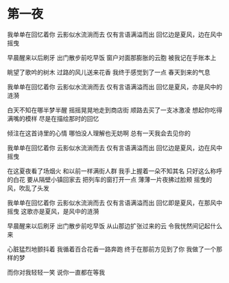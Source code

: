 # 第一夜
我单单在回忆着你
云影似水流淌而去
仅有言语满溢而出
回忆边是夏风，边在风中摇曳


早晨醒来以后刷牙
出门散步前吃早饭
窗户对面那膨胀的云胞
被我记在手账本上

眺望了歌吟的树木
过路的风儿送来花香
我终于感觉到了一点 春天到来的气息


我单单在回忆着你
云影似水流淌而去
仅有言语满溢而出
回忆是夏风，亦是风中的涟漪


白天不知在哪半梦半醒
摇摇晃晃地走到商店街
顺路去买了一支冰激凌
想起你吃得满嘴的模样
尽是在描绘那时的回忆

倾注在这首诗里的心情
哪怕没人理解也无妨啊
总有一天我会去见你的


我单单在回忆着你
云影似水流淌而去
仅有言语满溢而出
回忆边是夏风，边在风中摇曳


在这夏夜看了场烟火
和以前一样满街人群
我手上握着一朵不知其名
只好这么称呼的白花
要从隔壁小镇回家去
把列车的窗打开一点
薄薄一片夜拂过脸颊
摇曳的风，吹乱了头发

我单单在回忆着你
云影似水流淌而去
仅有言语满溢而出
回忆即是夏风，在那风中摇曳
这歌亦是夏风，是风中的涟漪


早晨醒来以后刷牙
出门散步前吃早饭
从山那边扩张过来的云
令我恍然间记起什么来

心脏猛烈地颤抖着
我循着百合花香一路奔跑
终于在那前方见到了你
我做了一个那样的梦

而你对我轻轻一笑
说你一直都在等我